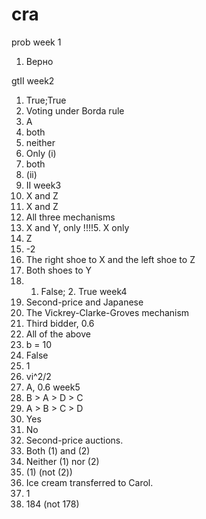 # cra

prob
week 1
1. Верно

gtII
week2
1. True;True 
2. Voting under Borda rule
3. A
4. both
5. neither
6. Only (i)
7. both
8. (ii)
9. II
week3
1. X and Z
2. X and Z
3. All three mechanisms
4. X and Y, only
!!!!5. X only
6. Z
7. -2
8. The right shoe to X and the left shoe to Z
9. Both shoes to Y
10. 1. False; 2. True 
week4
1. Second-price and Japanese 
2. The Vickrey-Clarke-Groves mechanism
3. Third bidder, 0.6 
4. All of the above
5. b = 10
6. False 
7. 1
8. vi^2/2 
9. A, 0.6
week5
1. B > A > D > C
2. A > B > C > D
3. Yes
4. No
5. Second-price auctions.
6. Both (1) and (2)
7. Neither (1) nor (2)
8. (1) (not (2))
9. Ice cream transferred to Carol.
10. 1
11. 184 (not 178)

